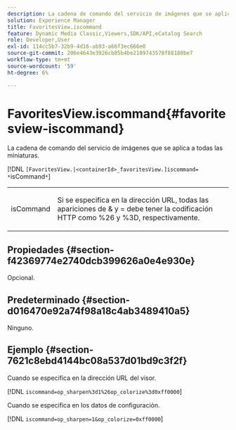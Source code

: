 ```yaml
---
description: La cadena de comando del servicio de imágenes que se aplica a todas las miniaturas.
solution: Experience Manager
title: FavoritesView.iscommand
feature: Dynamic Media Classic,Viewers,SDK/API,eCatalog Search
role: Developer,User
exl-id: 114cc5b7-32b9-4d16-ab93-a66f3ec666e0
source-git-commit: 206e4643e3926cb85b4be2189743578f88180be7
workflow-type: tm+mt
source-wordcount: '59'
ht-degree: 6%

---
```


# FavoritesView.iscommand{#favoritesview-iscommand}

La cadena de comando del servicio de imágenes que se aplica a todas las miniaturas.

[!DNL `[FavoritesView.|<containerId>_favoritesView.]iscommand= *`isCommand`*`]

<table id="table_2B109D2F91E64B5382B31921C3780FA5"> 
 <tbody> 
  <tr> 
   <td colname="col1"> <p><span class="codeph"><span class="varname"> isCommand</span></span> </p> </td> 
   <td colname="col2"> <p> Si se especifica en la dirección URL, todas las apariciones de <span class="codeph"> &amp;</span> y <span class="codeph"> =</span> debe tener la codificación HTTP como <span class="codeph"> %26</span> y <span class="codeph"> %3D</span>, respectivamente. </p> </td> 
  </tr> 
 </tbody> 
</table>

## Propiedades {#section-f42369774e2740dcb399626a0e4e930e}

Opcional.

## Predeterminado {#section-d016470e92a74f98a18c4ab3489410a5}

Ninguno.

## Ejemplo {#section-7621c8ebd4144bc08a537d01bd9c3f2f}

Cuando se especifica en la dirección URL del visor.

[!DNL `iscommand=op_sharpen%3d1%26op_colorize%3d0xff0000`]

Cuando se especifica en los datos de configuración.

[!DNL `iscommand=op_sharpen=1&op_colorize=0xff0000`]
